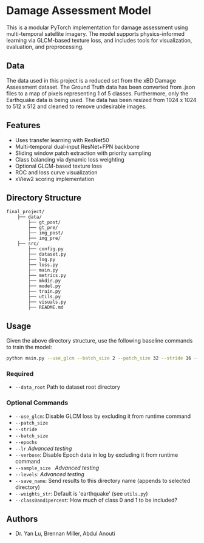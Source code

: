 # Damage Assessment Model

This is a modular PyTorch implementation for damage assessment using multi-temporal satellite imagery. The model supports physics-informed learning via GLCM-based texture loss, and includes tools for visualization, evaluation, and preprocessing.

## Data
The data used in this project is a reduced set from the xBD Damage Assessment dataset. The Ground Truth data has been converted from .json files to a map of pixels representing 1 of 5 classes. Furthermore, only the Earthquake data is being used. The data has been resized from 1024 x 1024 to 512 x 512 and cleaned to remove undesirable images.

## Features
- Uses transfer learning with ResNet50
- Multi-temporal dual-input ResNet+FPN backbone
- Sliding window patch extraction with priority sampling
- Class balancing via dynamic loss weighting
- Optional GLCM-based texture loss
- ROC and loss curve visualization
- xView2 scoring implementation


## Directory Structure

```
final_project/
    ├── data/
        ├── gt_post/
        ├── gt_pre/
        ├── img_post/
        ├── img_pre/
    ├── src/
        ├── config.py
        ├── dataset.py
        ├── log.py
        ├── loss.py
        ├── main.py
        ├── metrics.py
        ├── mkdir.py
        ├── model.py
        ├── train.py
        ├── utils.py
        ├── visuals.py
        ├── README.md
```

## Usage

Given the above directory structure, use the following baseline commands to train the model:

```bash
python main.py --use_glcm --batch_size 2 --patch_size 32 --stride 16 --epochs 50 --data_root ../data

```
### Required
* `--data_root` Path to dataset root directory

### Optional Commands
* `--use_glcm`: Disable GLCM loss by excluding it from runtime command
* `--patch_size`
* `--stride`     
* `--batch_size` 
* `--epochs` 
* `--lr` _Advanced testing_
* `--verbose`: Disable Epoch data in log by excluding it from runtime command
* `--sample_size ` _Advanced testing_
* `--levels`: _Advanced testing_
* `--save_name`: Send results to this directory name (appends to selected directory)
* `--weights_str`: Default is 'earthquake' (see `utils.py`)
* `--class0and1percent`: How much of class 0 and 1 to be included?
## Authors
- Dr. Yan Lu, Brennan Miller, Abdul Anouti
